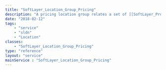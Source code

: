 ```yaml
---
title: "SoftLayer_Location_Group_Pricing"
description: "A pricing location group relates a set of [[SoftLayer_Product_Item_Price|prices]] to only be available to a set of [[SoftLayer_Location|locations]] when used for [[SoftLayer_Product_Order|ordering]]. "
date: "2018-02-12"
tags:
    - "service"
    - "sldn"
    - "Location"
classes:
    - "SoftLayer_Location_Group_Pricing"
type: "reference"
layout: "service"
mainService : "SoftLayer_Location_Group_Pricing"
---
```

